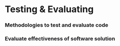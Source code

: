 # Testing & Evaluating
### Methodologies to test and evaluate code

### Evaluate effectiveness of software solution
